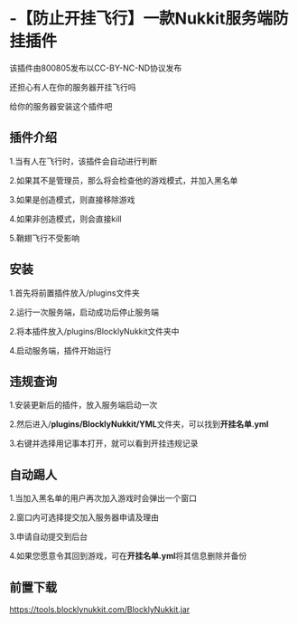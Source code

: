 # -【防止开挂飞行】一款Nukkit服务端防挂插件  
该插件由800805发布以CC-BY-NC-ND协议发布    
  
还担心有人在你的服务器开挂飞行吗    
  
给你的服务器安装这个插件吧    


## 插件介绍

1.当有人在飞行时，该插件会自动进行判断

2.如果其不是管理员，那么将会检查他的游戏模式，并加入黑名单

3.如果是创造模式，则直接移除游戏

4.如果非创造模式，则会直接kill

5.鞘翅飞行不受影响

## 安装

1.首先将前置插件放入/plugins文件夹

2.运行一次服务端，启动成功后停止服务端

2.将本插件放入/plugins/BlocklyNukkit文件夹中

4.启动服务端，插件开始运行

## 违规查询

1.安装更新后的插件，放入服务端启动一次

2.然后进入/**plugins/BlocklyNukkit/YML**文件夹，可以找到**开挂名单.yml**

3.右键并选择用记事本打开，就可以看到开挂违规记录

## 自动踢人

1.当加入黑名单的用户再次加入游戏时会弹出一个窗口

2.窗口内可选择提交加入服务器申请及理由

3.申请自动提交到后台

4.如果您愿意令其回到游戏，可在**开挂名单.yml**将其信息删除并备份

## 前置下载
https://tools.blocklynukkit.com/BlocklyNukkit.jar
